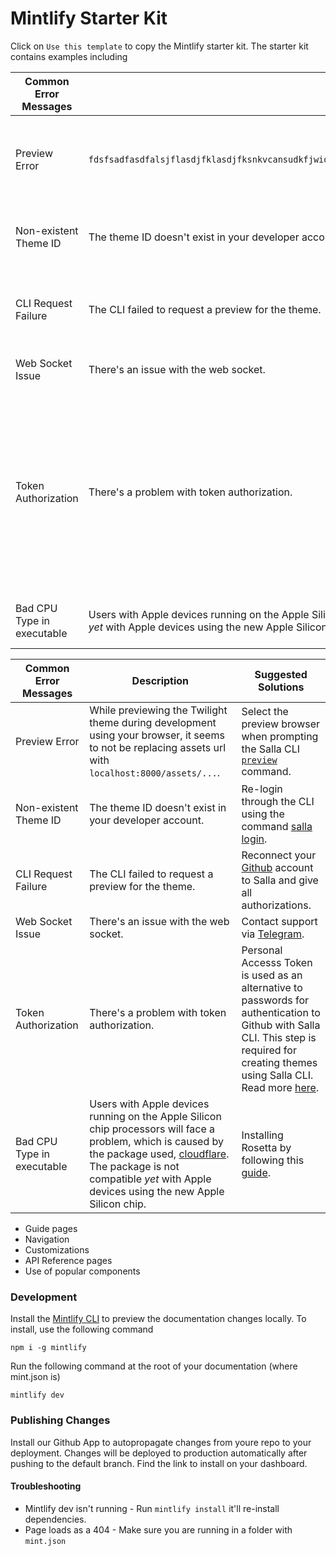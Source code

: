 # Mintlify Starter Kit

Click on `Use this template` to copy the Mintlify starter kit. The starter kit contains examples including


| Common Error Messages | Description | Suggested Solutions |
| --- | --- | --- |
| Preview Error | `fdsfsadfasdfalsjflasdjfklasdjfksnkvcansudkfjwidsfjaosifjdiosfmnadskifjaoisdfjaosdfjiasdjfoadsjfmoasdjfaosdmfcadlsfjaosdfmcodsaijfoaisjfasodfjasodjfasdjfosdfjoads`| Select the preview browser when prompting the Salla CLI [`preview`](doc-422776?nav=01HNA8QHCPJTCY5VSEZ616JCAK) command. |
| Non-existent Theme ID | The theme ID doesn't exist in your developer account. | Re-login through the CLI using the command [salla login](doc-422762?nav=01HNA8QHCPJTCY5VSEZ616JCAK). |
| CLI Request Failure | The CLI failed to request a preview for the theme. | Reconnect your [Github](https://github.com/) account to Salla and give all authorizations. |
| Web Socket Issue | There's an issue with the web socket. | Contact support via [Telegram](https://t.me/SallaSupportBot). |
| Token Authorization | There's a problem with token authorization. | Personal Accesss Token is used as an alternative to passwords for authentication to Github with Salla CLI. This step is required for creating themes using Salla CLI. Read more [here](doc-422769?nav=01HNA8QHCPJTCY5VSEZ616JCAK).  |
| Bad CPU Type in executable | Users with Apple devices running on the Apple Silicon chip processors will face a problem, which is caused by the package used, [cloudflare](https://www.npmjs.com/package/cloudflare). The package is not compatible *yet* with Apple devices using the new Apple Silicon chip. | Installing Rosetta by following this [guide](doc-422761?nav=01HNA8QHCPJTCY5VSEZ616JCAK).

| Common Error Messages | Description | Suggested Solutions |
| --- | --- | --- |
| Preview Error | While previewing the Twilight theme during development using your browser, it seems to not be replacing assets url with `localhost:8000/assets/...`. | Select the preview browser when prompting the Salla CLI [`preview`](doc-422776?nav=01HNA8QHCPJTCY5VSEZ616JCAK) command. |
| Non-existent Theme ID | The theme ID doesn't exist in your developer account. | Re-login through the CLI using the command [salla login](doc-422762?nav=01HNA8QHCPJTCY5VSEZ616JCAK). |
| CLI Request Failure | The CLI failed to request a preview for the theme. | Reconnect your [Github](https://github.com/) account to Salla and give all authorizations. |
| Web Socket Issue | There's an issue with the web socket. | Contact support via [Telegram](https://t.me/SallaSupportBot). |
| Token Authorization | There's a problem with token authorization. | Personal Accesss Token is used as an alternative to passwords for authentication to Github with Salla CLI. This step is required for creating themes using Salla CLI. Read more [here](doc-422769?nav=01HNA8QHCPJTCY5VSEZ616JCAK).  |
| Bad CPU Type in executable | Users with Apple devices running on the Apple Silicon chip processors will face a problem, which is caused by the package used, [cloudflare](https://www.npmjs.com/package/cloudflare). The package is not compatible *yet* with Apple devices using the new Apple Silicon chip. | Installing Rosetta by following this [guide](doc-422761?nav=01HNA8QHCPJTCY5VSEZ616JCAK). 


- Guide pages
- Navigation
- Customizations
- API Reference pages
- Use of popular components

### Development

Install the [Mintlify CLI](https://www.npmjs.com/package/mintlify) to preview the documentation changes locally. To install, use the following command

```
npm i -g mintlify
```

Run the following command at the root of your documentation (where mint.json is)

```
mintlify dev
```

### Publishing Changes

Install our Github App to autopropagate changes from youre repo to your deployment. Changes will be deployed to production automatically after pushing to the default branch. Find the link to install on your dashboard. 

#### Troubleshooting

- Mintlify dev isn't running - Run `mintlify install` it'll re-install dependencies.
- Page loads as a 404 - Make sure you are running in a folder with `mint.json`

